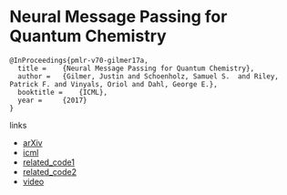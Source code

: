 # Neural Message Passing for Quantum Chemistry
```
@InProceedings{pmlr-v70-gilmer17a,
  title = 	 {Neural Message Passing for Quantum Chemistry},
  author = 	 {Gilmer, Justin and Schoenholz, Samuel S.  and Riley, Patrick F. and Vinyals, Oriol and Dahl, George E.},
  booktitle = 	 {ICML},
  year = 	 {2017}
}
```

links
- [arXiv](https://arxiv.org/abs/1704.01212)
- [icml](https://icml.cc/Conferences/2017/Schedule?showEvent=529)
- [related_code1](https://github.com/priba/nmp_qc)
- [related_code2](https://github.com/pfnet-research/chainer-chemistry)
- [video](https://vimeo.com/238221016)
